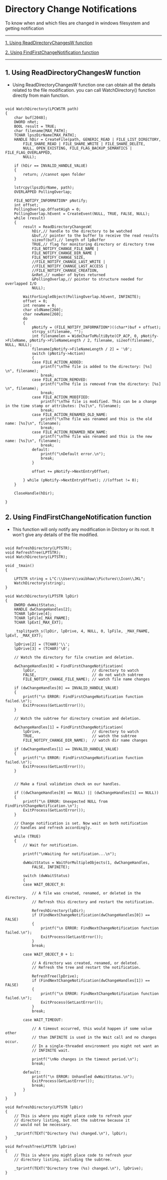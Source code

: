 # Directory Change Notifications
To know when and which files are changed in windows filesystem and getting notification

--------------------------------------------------------------------------------------------------------------------------------

[1. Using ReadDirectoryChangesW function](#1-using-readdirectorychangesw-function)

[2. Using FindFirstChangeNotification function](#2-using-findfirstchangenotification-function)

--------------------------------------------------------------------------------------------------------------------------------

<!-- toc -->
## 1. Using ReadDirectoryChangesW function ##
  - Using ReadDirectoryChangesW function one can obtain all the details related to the file modification. you can call WatchDirectory() function directly from main function.
  
<pre><code>
void WatchDirectory(LPCWSTR path)
{
	char buf[2048];
	DWORD nRet;
	BOOL result = TRUE;
	char filename[MAX_PATH];
	TCHAR lpszDirName[MAX_PATH];
	HANDLE hDir = CreateFile(path, GENERIC_READ | FILE_LIST_DIRECTORY,
		FILE_SHARE_READ | FILE_SHARE_WRITE | FILE_SHARE_DELETE,
		NULL, OPEN_EXISTING, FILE_FLAG_BACKUP_SEMANTICS | FILE_FLAG_OVERLAPPED,
		NULL);

	if (hDir == INVALID_HANDLE_VALUE)
	{
		return; //cannot open folder
	}

	lstrcpy(lpszDirName, path);
	OVERLAPPED PollingOverlap;

	FILE_NOTIFY_INFORMATION* pNotify;
	int offset;
	PollingOverlap.OffsetHigh = 0;
	PollingOverlap.hEvent = CreateEvent(NULL, TRUE, FALSE, NULL);
	while (result)
	{
		result = ReadDirectoryChangesW(
			hDir,// handle to the directory to be watched
			&buf,// pointer to the buffer to receive the read results
			sizeof(buf),// length of lpBuffer
			TRUE,// flag for monitoring directory or directory tree
			FILE_NOTIFY_CHANGE_FILE_NAME |
			FILE_NOTIFY_CHANGE_DIR_NAME |
			FILE_NOTIFY_CHANGE_SIZE,
			//FILE_NOTIFY_CHANGE_LAST_WRITE |
			//FILE_NOTIFY_CHANGE_LAST_ACCESS |
			//FILE_NOTIFY_CHANGE_CREATION,
			&nRet,// number of bytes returned
			&PollingOverlap,// pointer to structure needed for overlapped I/O
			NULL);

		WaitForSingleObject(PollingOverlap.hEvent, INFINITE);
		offset = 0;
		int rename = 0;
		char oldName[260];
		char newName[260];
		do
		{
			pNotify = (FILE_NOTIFY_INFORMATION*)((char*)buf + offset);
			strcpy_s(filename, "");
			int filenamelen = WideCharToMultiByte(CP_ACP, 0, pNotify->FileName, pNotify->FileNameLength / 2, filename, sizeof(filename), NULL, NULL);
			filename[pNotify->FileNameLength / 2] = '\0';
			switch (pNotify->Action)
			{
			case FILE_ACTION_ADDED:
				printf("\nThe file is added to the directory: [%s] \n", filename);
				break;
			case FILE_ACTION_REMOVED:
				printf("\nThe file is removed from the directory: [%s] \n", filename);
				break;
			case FILE_ACTION_MODIFIED:
				printf("\nThe file is modified. This can be a change in the time stamp or attributes: [%s]\n", filename);
				break;
			case FILE_ACTION_RENAMED_OLD_NAME:
				printf("\nThe file was renamed and this is the old name: [%s]\n", filename);
				break;
			case FILE_ACTION_RENAMED_NEW_NAME:
				printf("\nThe file was renamed and this is the new name: [%s]\n", filename);
				break;
			default:
				printf("\nDefault error.\n");
				break;
			}

			offset += pNotify->NextEntryOffset;

		} while (pNotify->NextEntryOffset); //(offset != 0);
	}

	CloseHandle(hDir);

}
</code></pre>

## 2. Using FindFirstChangeNotification function ##
  - This function will only notify any modification in Dirctory or its root. It won't give any details of the file modified.
  
<pre><code>
void RefreshDirectory(LPTSTR);
void RefreshTree(LPTSTR);
void WatchDirectory(LPTSTR);

void _tmain()
{
	
	LPTSTR string = L"C:\\Users\\vaibhaw\\Pictures\\Icon\\JKL";
	WatchDirectory(string);
}

void WatchDirectory(LPTSTR lpDir)
{
	DWORD dwWaitStatus;
	HANDLE dwChangeHandles[2];
	TCHAR lpDrive[4];
	TCHAR lpFile[_MAX_FNAME];
	TCHAR lpExt[_MAX_EXT];

	_tsplitpath_s(lpDir, lpDrive, 4, NULL, 0, lpFile, _MAX_FNAME, lpExt, _MAX_EXT);

	lpDrive[2] = (TCHAR)'\\';
	lpDrive[3] = (TCHAR)'\0';

	// Watch the directory for file creation and deletion. 

	dwChangeHandles[0] = FindFirstChangeNotification(
		lpDir,                         // directory to watch 
		FALSE,                         // do not watch subtree 
		FILE_NOTIFY_CHANGE_FILE_NAME); // watch file name changes 

	if (dwChangeHandles[0] == INVALID_HANDLE_VALUE)
	{
		printf("\n ERROR: FindFirstChangeNotification function failed.\n");
		ExitProcess(GetLastError());
	}

	// Watch the subtree for directory creation and deletion. 

	dwChangeHandles[1] = FindFirstChangeNotification(
		lpDrive,                       // directory to watch 
		TRUE,                          // watch the subtree 
		FILE_NOTIFY_CHANGE_DIR_NAME);  // watch dir name changes 

	if (dwChangeHandles[1] == INVALID_HANDLE_VALUE)
	{
		printf("\n ERROR: FindFirstChangeNotification function failed.\n");
		ExitProcess(GetLastError());
	}


	// Make a final validation check on our handles.

	if ((dwChangeHandles[0] == NULL) || (dwChangeHandles[1] == NULL))
	{
		printf("\n ERROR: Unexpected NULL from FindFirstChangeNotification.\n");
		ExitProcess(GetLastError());
	}

	// Change notification is set. Now wait on both notification 
	// handles and refresh accordingly. 

	while (TRUE)
	{
		// Wait for notification.

		printf("\nWaiting for notification...\n");

		dwWaitStatus = WaitForMultipleObjects(1, dwChangeHandles,
			FALSE, INFINITE);

		switch (dwWaitStatus)
		{
		case WAIT_OBJECT_0:

			// A file was created, renamed, or deleted in the directory.
			// Refresh this directory and restart the notification.

			RefreshDirectory(lpDir);
			if (FindNextChangeNotification(dwChangeHandles[0]) == FALSE)
			{
				printf("\n ERROR: FindNextChangeNotification function failed.\n");
				ExitProcess(GetLastError());
			}
			break;

		case WAIT_OBJECT_0 + 1:

			// A directory was created, renamed, or deleted.
			// Refresh the tree and restart the notification.

			RefreshTree(lpDrive);
			if (FindNextChangeNotification(dwChangeHandles[1]) == FALSE)
			{
				printf("\n ERROR: FindNextChangeNotification function failed.\n");
				ExitProcess(GetLastError());
			}
			break;

		case WAIT_TIMEOUT:

			// A timeout occurred, this would happen if some value other 
			// than INFINITE is used in the Wait call and no changes occur.
			// In a single-threaded environment you might not want an
			// INFINITE wait.

			printf("\nNo changes in the timeout period.\n");
			break;

		default:
			printf("\n ERROR: Unhandled dwWaitStatus.\n");
			ExitProcess(GetLastError());
			break;
		}
	}
}

void RefreshDirectory(LPTSTR lpDir)
{
	// This is where you might place code to refresh your
	// directory listing, but not the subtree because it
	// would not be necessary.

	_tprintf(TEXT("Directory (%s) changed.\n"), lpDir);
}

void RefreshTree(LPTSTR lpDrive)
{
	// This is where you might place code to refresh your
	// directory listing, including the subtree.

	_tprintf(TEXT("Directory tree (%s) changed.\n"), lpDrive);
}
</code></pre>

